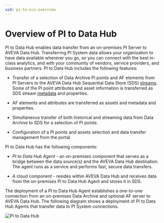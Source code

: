```yaml
---
uid: pi-to-ocs-overview
---
```


# Overview of PI to Data Hub

PI to Data Hub enables data transfer from an on-premises PI Server to AVEVA Data Hub. Transferring PI System data allows your organization to have data available wherever you go, so you can connect with the best in-class analytics, and with your community of vendors, service providers, and business partners. PI to Data Hub includes the following features:

* Transfer of a selection of Data Archive PI points and AF elements from PI Servers to the AVEVA Data Hub Sequential Data Store (SDS) [streams](xref:sdsStreams). Some of the PI point attributes and asset information is transferred as SDS stream [metadata](xref:sds-streams-metadata) and properties.

* AF elements and attributes are transferred as assets and metadata and properties.

* Simultaneous transfer of both historical and streaming data from Data Archive to SDS for a selection of PI points.

* Configuration of a PI points and assets selection and data transfer management from the portal

PI to Data Hub has the following components:

- *PI to Data Hub Agent* - an on-premises component that serves as a bridge between the data source(s) and the AVEVA Data Hub destination. The agent runs as a service and performs fast, secure data transfers.

- A cloud component - resides within AVEVA Data Hub and receives data from the on-premises PI to Data Hub Agent and stores it in SDS.

The deployment of a PI to Data Hub Agent establishes a one-to-one connection from an on-premises Data Archive and optional AF server to AVEVA Data Hub. The following diagram shows a deployment of PI to Data Hub Agents that transfer data to PI System connections.

![PI to Data Hub](../../images/adh-diagram.png)
